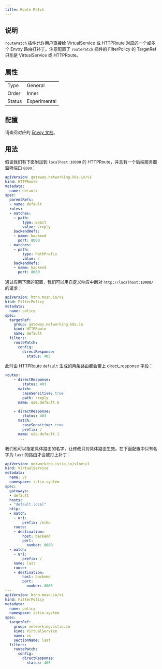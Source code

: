 ```yaml
---
title: Route Patch
---
```


## 说明

`routePatch` 插件允许用户直接给 VirtualService 或 HTTPRoute 对应的一个或多个 Envoy 路由打补丁。注意配置了 `routePatch` 插件的 FilterPolicy 的 TargetRef 只能是 VirtualService 或 HTTPRoute。

## 属性

|        |              |
|--------|--------------|
| Type   | General      |
| Order  | Inner        |
| Status | Experimental |

## 配置

请查阅对应的 [Envoy 文档](https://www.envoyproxy.io/docs/envoy/latest/api-v3/config/route/v3/route_components.proto.html#envoy-v3-api-msg-config-route-v3-route)。

## 用法

假设我们有下面附加到 `localhost:10000` 的 HTTPRoute，并且有一个后端服务器监听端口 `8080`：

```yaml
apiVersion: gateway.networking.k8s.io/v1
kind: HTTPRoute
metadata:
  name: default
spec:
  parentRefs:
  - name: default
  rules:
  - matches:
    - path:
        type: Exact
        value: /reply
    backendRefs:
    - name: backend
      port: 8080
  - matches:
    - path:
        type: PathPrefix
        value: /
    backendRefs:
    - name: backend
      port: 8080
```

通过应用下面的配置，我们可以用自定义响应中断对 `http://localhost:10000/` 的请求：

```yaml
apiVersion: htnn.mosn.io/v1
kind: FilterPolicy
metadata:
  name: policy
spec:
  targetRef:
    group: gateway.networking.k8s.io
    kind: HTTPRoute
    name: default
  filters:
    routePatch:
      config:
        directResponse:
          status: 403
```

此时由 HTTPRoute `default` 生成的两条路由都会带上 direct_response 字段：

```yaml
routes:
    - directResponse:
        status: 403
      match:
        caseSensitive: true
        path: /reply
      name: e2e.default.0
      ...
    - directResponse:
        status: 403
      match:
        caseSensitive: true
        prefix: /
      name: e2e.default.1
      ...
```

我们也可以指定具体路由的名字，让修改只对具体路由生效。在下面配置中只有名字为 `last` 的路由才会被打上补丁：

```yaml
apiVersion: networking.istio.io/v1beta1
kind: VirtualService
metadata:
  name: vs
  namespace: istio-system
spec:
  gateways:
  - default
  hosts:
  - "default.local"
  http:
  - match:
    - uri:
        prefix: /echo
    route:
    - destination:
        host: backend
        port:
          number: 8080
  - match:
    - uri:
        prefix: /
    name: last
    route:
    - destination:
        host: backend
        port:
          number: 8080
---
apiVersion: htnn.mosn.io/v1
kind: FilterPolicy
metadata:
  name: policy
  namespace: istio-system
spec:
  targetRef:
    group: networking.istio.io
    kind: VirtualService
    name: vs
    sectionName: last
  filters:
    routePatch:
      config:
        directResponse:
          status: 403
```
